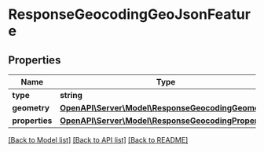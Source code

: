 # ResponseGeocodingGeoJsonFeature

## Properties
Name | Type | Description | Notes
------------ | ------------- | ------------- | -------------
**type** | **string** |  | 
**geometry** | [**OpenAPI\Server\Model\ResponseGeocodingGeometry**](ResponseGeocodingGeometry.md) |  | 
**properties** | [**OpenAPI\Server\Model\ResponseGeocodingProperties**](ResponseGeocodingProperties.md) |  | 

[[Back to Model list]](../README.md#documentation-for-models) [[Back to API list]](../README.md#documentation-for-api-endpoints) [[Back to README]](../README.md)



